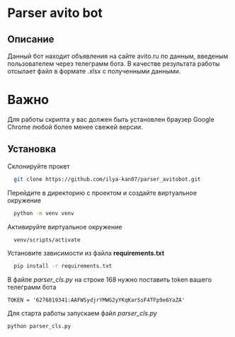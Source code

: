 # Parser avito bot

## Описание

Данный бот находит объявления на сайте avito.ru по данным, введеным пользователем через телеграмм бота. В качестве результата работы отсылает файл в формате .xlsx с полученными данными.

# **Важно**
Для работы скрипта у вас должен быть установлен браузер Google Chrome любой более менее свежей версии.

## Установка

Склонируйте прокет 
```bash
  git clone https://github.com/ilya-kan07/parser_avitobot.git
```
Перейдите в директорию с проектом и создайте виртуальное окружение
```bash
  python -m venv venv 
```

Активируйте виртуальное окружение
```bash
  venv/scripts/activate
```

Установите зависимости из файла **requirements.txt**
```bash
  pip install -r requirements.txt
```
В файле *parser_cls.py* на строке 168 нужно поставить token вашего телеграмм бота
```
TOKEN = '6276819341:AAFWSydjrYMWG2yYKqKarSsF4TFp9e6YaZA'
```
Для старта работы запускаем файл *parser_cls.py*
```
python parser_cls.py
```
